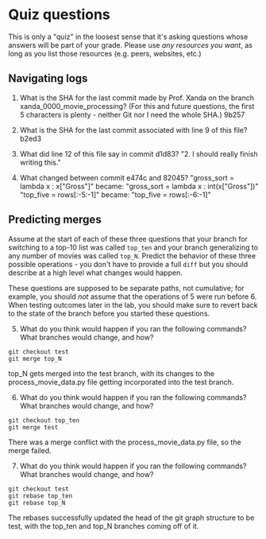 # Quiz questions

This is only a "quiz" in the loosest sense that it's asking questions whose
answers will be part of your grade. Please use *any resources you want*, as
long as you list those resources (e.g. peers, websites, etc.)

## Navigating logs

1. What is the SHA for the last commit made by Prof. Xanda on the branch
xanda_0000_movie_processing?
(For this and future questions, the first 5 characters is plenty - neither
Git nor I need the whole SHA.)
9b257

2. What is the SHA for the last commit associated with line 9 of this file?
b2ed3

3. What did line 12 of this file say in commit d1d83?
"2. I should really finish writing this."

4. What changed between commit e474c and 82045?
"gross_sort = lambda x : x["Gross"]" became: 
"gross_sort = lambda x : int(x["Gross"])"
"top_five = rows[:-5:-1]" became: 
"top_five = rows[:-6:-1]"
## Predicting merges

Assume at the start of each of these three questions that your
branch for switching to a top-10 list was called `top_ten`
and your branch generalizing to any number of movies was called `top_N`.
Predict the behavior of these three possible operations - you don't
have to provide a full `diff` but you should describe at a high level
what changes would happen.

These questions are supposed to be separate paths, not cumulative;
for example, you should *not* assume that the operations of 5 were run
before 6. When testing outcomes later in the lab, you should make sure to
revert back to the state of the branch before you started these questions.

5. What do you think would happen if you ran the following commands?
What branches would change, and how?
```
git checkout test
git merge top_N
```
top_N gets merged into the test branch, with its changes to the 
process_movie_data.py file getting incorporated into the test branch. 

6. What do you think would happen if you ran the following commands?
What branches would change, and how?
```
git checkout top_ten
git merge test
```
There was a merge conflict with the process_movie_data.py file, so the merge 
failed.

7. What do you think would happen if you ran the following commands?
What branches would change, and how?
```
git checkout test
git rebase top_ten
git rebase top_N
```
The rebases successfully updated the head of the git graph structure to be test, 
with the top_ten and top_N branches coming off of it.
